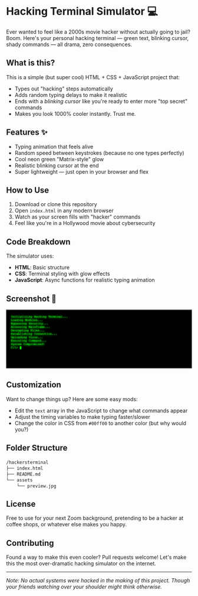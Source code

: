 # Hacking Terminal Simulator 💻

Ever wanted to feel like a 2000s movie hacker without actually going to jail? Boom. Here's your personal hacking terminal — green text, blinking cursor, shady commands — all drama, zero consequences.

## What is this?
This is a simple (but super cool) HTML + CSS + JavaScript project that:
* Types out "hacking" steps automatically
* Adds random typing delays to make it realistic
* Ends with a *blinking cursor* like you're ready to enter more "top secret" commands
* Makes you look 1000% cooler instantly. Trust me.

## Features ✨
* Typing animation that feels alive
* Random speed between keystrokes (because no one types perfectly)
* Cool neon green "Matrix-style" glow
* Realistic blinking cursor at the end
* Super lightweight — just open in your browser and flex

## How to Use
1. Download or clone this repository
2. Open `index.html` in any modern browser
3. Watch as your screen fills with "hacker" commands
4. Feel like you're in a Hollywood movie about cybersecurity

## Code Breakdown
The simulator uses:
- **HTML**: Basic structure
- **CSS**: Terminal styling with glow effects
- **JavaScript**: Async functions for realistic typing animation

## Screenshot 📸
![Hacker Terminal Preview](assets/preview.jpg)

## Customization
Want to change things up? Here are some easy mods:
- Edit the `text` array in the JavaScript to change what commands appear
- Adjust the timing variables to make typing faster/slower
- Change the color in CSS from `#00ff00` to another color (but why would you?)

## Folder Structure
```
/hackersterminal
├── index.html
├── README.md
└── assets
    └── preview.jpg
```

## License
Free to use for your next Zoom background, pretending to be a hacker at coffee shops, or whatever else makes you happy.

## Contributing
Found a way to make this even cooler? Pull requests welcome! Let's make this the most over-dramatic hacking simulator on the internet.

---

*Note: No actual systems were hacked in the making of this project. Though your friends watching over your shoulder might think otherwise.*
